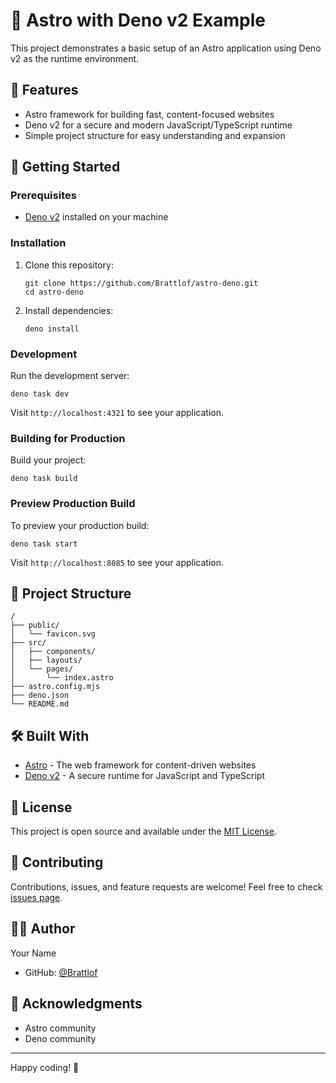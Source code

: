 # 🚀 Astro with Deno v2 Example

This project demonstrates a basic setup of an Astro application using Deno v2 as the runtime environment.

## 🌟 Features

- Astro framework for building fast, content-focused websites
- Deno v2 for a secure and modern JavaScript/TypeScript runtime
- Simple project structure for easy understanding and expansion

## 🚀 Getting Started

### Prerequisites

- [Deno v2](https://deno.land/#installation) installed on your machine

### Installation

1. Clone this repository:

   ```
   git clone https://github.com/Brattlof/astro-deno.git
   cd astro-deno
   ```

2. Install dependencies:
   ```
   deno install
   ```

### Development

Run the development server:

```
deno task dev
```

Visit `http://localhost:4321` to see your application.

### Building for Production

Build your project:

```
deno task build
```

### Preview Production Build

To preview your production build:

```
deno task start
```

Visit `http://localhost:8085` to see your application.

## 📁 Project Structure

```
/
├── public/
│   └── favicon.svg
├── src/
│   ├── components/
│   ├── layouts/
│   └── pages/
│       └── index.astro
├── astro.config.mjs
├── deno.json
└── README.md
```

## 🛠 Built With

- [Astro](https://astro.build/) - The web framework for content-driven websites
- [Deno v2](https://deno.land/) - A secure runtime for JavaScript and TypeScript

## 📜 License

This project is open source and available under the [MIT License](LICENSE).

## 🤝 Contributing

Contributions, issues, and feature requests are welcome! Feel free to check [issues page](https://github.com/yourusername/astro-deno-v2-example/issues).

## 👨‍💻 Author

Your Name

- GitHub: [@Brattlof](https://github.com/Brattlof)

## 🙏 Acknowledgments

- Astro community
- Deno community

---

Happy coding! 🚀
